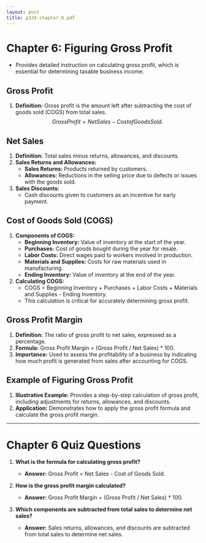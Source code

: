 ```yaml
---
layout: post
title: p334.chapter.6.pdf
--- 
```


# Chapter 6: Figuring Gross Profit

- Provides detailed instruction on calculating gross profit, which is essential for determining taxable business income.

## Gross Profit

1. **Definition:** Gross profit is the amount left after subtracting the cost of goods sold (COGS) from total sales.
$$Gross Profit = Net Sales - Cost of Goods Sold.$$

## Net Sales

1. **Definition:** Total sales minus returns, allowances, and discounts.
2. **Sales Returns and Allowances:**
   - **Sales Returns:** Products returned by customers.
   - **Allowances:** Reductions in the selling price due to defects or issues with the goods sold.
3. **Sales Discounts:**
   - Cash discounts given to customers as an incentive for early payment.

## Cost of Goods Sold (COGS)

1. **Components of COGS:**
   - **Beginning Inventory:** Value of inventory at the start of the year.
   - **Purchases:** Cost of goods bought during the year for resale.
   - **Labor Costs:** Direct wages paid to workers involved in production.
   - **Materials and Supplies:** Costs for raw materials used in manufacturing.
   - **Ending Inventory:** Value of inventory at the end of the year.
2. **Calculating COGS:**
   - COGS = Beginning Inventory + Purchases + Labor Costs + Materials and Supplies - Ending Inventory.
   - This calculation is critical for accurately determining gross profit.

## Gross Profit Margin

1. **Definition:** The ratio of gross profit to net sales, expressed as a percentage.
2. **Formula:** Gross Profit Margin = (Gross Profit / Net Sales) * 100.
3. **Importance:** Used to assess the profitability of a business by indicating how much profit is generated from sales after accounting for COGS.

## Example of Figuring Gross Profit

1. **Illustrative Example:** Provides a step-by-step calculation of gross profit, including adjustments for returns, allowances, and discounts.
2. **Application:** Demonstrates how to apply the gross profit formula and calculate the gross profit margin.

---

# Chapter 6 Quiz Questions

1. **What is the formula for calculating gross profit?**
   - **Answer:** Gross Profit = Net Sales - Cost of Goods Sold.

2. **How is the gross profit margin calculated?**
   - **Answer:** Gross Profit Margin = (Gross Profit / Net Sales) * 100.

3. **Which components are subtracted from total sales to determine net sales?**
   - **Answer:** Sales returns, allowances, and discounts are subtracted from total sales to determine net sales.

